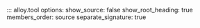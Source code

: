 ::: alloy.tool
    options:
      show_source: false
      show_root_heading: true
      members_order: source
      separate_signature: true
